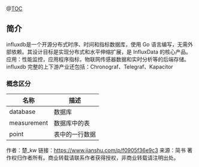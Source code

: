 @[TOC](influxdb)

## 简介

influxdb是一个开源分布式时序、时间和指标数据库，使用 Go 语言编写，无需外部依赖。其设计目标是实现分布式和水平伸缩扩展，是 InfluxData 的核心产品。
应用：性能监控，应用程序指标，物联网传感器数据和实时分析等的后端存储。
influxdb 完整的上下游产业还包括：Chronograf、Telegraf、Kapacitor

### 概念区分

|名称|描述|
|---|---|
|database|数据库|
|measurement|数据库中的表|
|point|表中的一行数据|



作者：楚_kw
链接：https://www.jianshu.com/p/f0905f36e9c3
来源：简书
著作权归作者所有。商业转载请联系作者获得授权，非商业转载请注明出处。